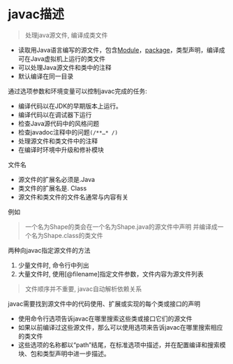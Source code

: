 # javac描述

> 处理java源文件, 编译成类文件

- 读取用Java语言编写的源文件，包含[Module]()，[package]()，类型声明，编译成可在Java虚拟机上运行的类文件
- 可以处理Java源文件和类中的注释
- 默认编译在同一目录

通过选项参数和环境变量可以控制javac完成的任务:

- 编译代码以在JDK的早期版本上运行。
- 编译代码以在调试器下运行
- 检查Java源代码中的风格问题
- 检查javadoc注释中的问题`(/**…* /)`
- 处理源文件和类文件中的注释
- 在编译时环境中升级和修补模块

文件名

- 源文件的扩展名必须是.Java
- 类文件的扩展名是. Class
- 源文件和类文件的文件名通常与内容有关

例如

> 一个名为Shape的类会在一个名为Shape.java的源文件中声明
> 并编译成一个名为Shape.class的类文件

两种向javac指定源文件的方法

1. 少量文件时, 命令行中列出
2. 大量文件时, 使用[@filename]指定文件参数，文件内容为源文件列表

> 文件顺序并不重要, javac自动解析依赖关系

javac需要找到源文件中的代码使用、扩展或实现的每个类或接口的声明

- 使用命令行选项告诉javac在哪里搜索这些类或接口它们的源文件
- 如果以前编译过这些源文件，那么可以使用选项来告诉javac在哪里搜索相应的类文件
- 这些选项的名称都以“path”结尾，在标准选项中描述，并在配置编译和搜索模块、包和类型声明中进一步描述。